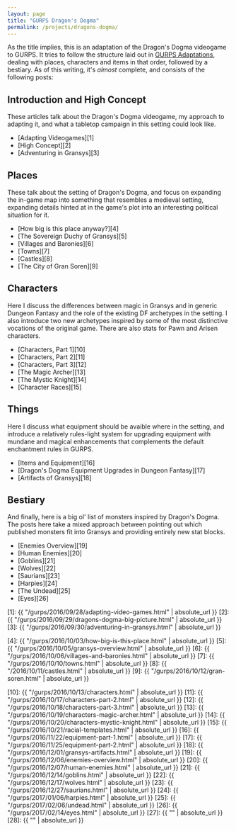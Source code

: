 ```yaml
---
layout: page
title: "GURPS Dragon's Dogma"
permalink: /projects/dragons-dogma/
---
```


As the title implies, this is an adaptation of the Dragon's Dogma videogame to
GURPS. It tries to follow the structure laid out in [GURPS Adaptations][0],
dealing with places, characters and items in that order, followed by a
bestiary. As of this writing, it's _almost_ complete, and consists of the
following posts:

## Introduction and High Concept

These articles talk about the Dragon's Dogma videogame, my approach to adapting
it, and what a tabletop campaign in this setting could look like.

- [Adapting Videogames][1]
- [High Concept][2]
- [Adventuring in Gransys][3]

## Places

These talk about the setting of Dragon's Dogma, and focus on expanding the
in-game map into something that resembles a medieval setting, expanding details
hinted at in the game's plot into an interesting political situation for it.

- [How big is this place anyway?][4]
- [The Sovereign Duchy of Gransys][5]
- [Villages and Baronies][6]
- [Towns][7]
- [Castles][8]
- [The City of Gran Soren][9]

## Characters

Here I discuss the differences between magic in Gransys and in generic Dungeon
Fantasy and the role of the existing DF archetypes in the setting. I also
introduce two new archetypes inspired by some of the most distinctive vocations
of the original game. There are also stats for Pawn and Arisen characters.

- [Characters, Part 1][10]
- [Characters, Part 2][11]
- [Characters, Part 3][12]
- [The Magic Archer][13]
- [The Mystic Knight][14]
- [Character Races][15]

## Things

Here I discuss what equipment should be avaible where in the setting, and
introduce a relatively rules-light system for upgrading equipment with mundane
and magical enhancements that complements the default enchantment rules in
GURPS.

- [Items and Equipment][16]
- [Dragon's Dogma Equipment Upgrades in Dungeon Fantasy][17]
- [Artifacts of Gransys][18]

## Bestiary

And finally, here is a big ol' list of monsters inspired by Dragon's Dogma. The
posts here take a mixed approach between pointing out which published monsters
fit into Gransys and providing entirely new stat blocks.

- [Enemies Overview][19]
- [Human Enemies][20]
- [Goblins][21]
- [Wolves][22]
- [Saurians][23]
- [Harpies][24]
- [The Undead][25]
- [Eyes][26]

[0]: http://www.warehouse23.com/products/gurps-adaptations
[1]: {{ "/gurps/2016/09/28/adapting-video-games.html" | absolute_url }}
[2]: {{ "/gurps/2016/09/29/dragons-dogma-big-picture.html" | absolute_url }}
[3]: {{ "/gurps/2016/09/30/adventuring-in-gransys.html" | absolute_url }}

[4]: {{ "/gurps/2016/10/03/how-big-is-this-place.html" | absolute_url }}
[5]: {{ "/gurps/2016/10/05/gransys-overview.html" | absolute_url }}
[6]: {{ "/gurps/2016/10/06/villages-and-baronies.html" | absolute_url }}
[7]: {{ "/gurps/2016/10/10/towns.html" | absolute_url }}
[8]: {{ "/2016/10/11/castles.html" | absolute_url }}
[9]: {{ "/gurps/2016/10/12/gran-soren.html" | absolute_url }}

[10]: {{ "/gurps/2016/10/13/characters.html" | absolute_url }}
[11]: {{ "/gurps/2016/10/17/characters-part-2.html" | absolute_url }}
[12]: {{ "/gurps/2016/10/18/characters-part-3.html" | absolute_url }}
[13]: {{ "/gurps/2016/10/19/characters-magic-archer.html" | absolute_url }}
[14]: {{ "/gurps/2016/10/20/characters-mystic-knight.html" | absolute_url }}
[15]: {{ "/gurps/2016/10/21/racial-templates.html" | absolute_url }}
[16]: {{ "/gurps/2016/11/22/equipment-part-1.html" | absolute_url }}
[17]: {{ "/gurps/2016/11/25/equipment-part-2.html" | absolute_url }}
[18]: {{ "/gurps/2016/12/01/gransys-artifacts.html" | absolute_url }}
[19]: {{ "/gurps/2016/12/06/enemies-overview.html" | absolute_url }}
[20]: {{ "/gurps/2016/12/07/human-enemies.html" | absolute_url }}
[21]: {{ "/gurps/2016/12/14/goblins.html" | absolute_url }}
[22]: {{ "/gurps/2016/12/17/wolves.html" | absolute_url }}
[23]: {{ "/gurps/2016/12/27/saurians.html" | absolute_url }}
[24]: {{ "/gurps/2017/01/06/harpies.html" | absolute_url }}
[25]: {{ "/gurps/2017/02/06/undead.html" | absolute_url }}
[26]: {{ "/gurps/2017/02/14/eyes.html" | absolute_url }}
[27]: {{ "" | absolute_url }}
[28]: {{ "" | absolute_url }}
